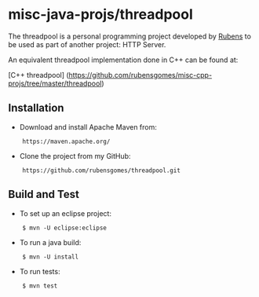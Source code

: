 # misc-java-projs/threadpool

The threadpool is a personal programming project developed by 
[Rubens](http://www.rubens-gomes.com) to be used as part of 
another project: HTTP Server.

An equivalent threadpool implementation done in C++ can be found at:

[C++ threadpool] (https://github.com/rubensgomes/misc-cpp-projs/tree/master/threadpool)

## Installation

- Download and install Apache Maven from:
```
    https://maven.apache.org/
```
- Clone the project from my GitHub:
```
    https://github.com/rubensgomes/threadpool.git
```
## Build and Test

- To set up an eclipse project:
```
    $ mvn -U eclipse:eclipse
```
- To run a java build:
```
    $ mvn -U install
```
- To run tests:
```
    $ mvn test
```



